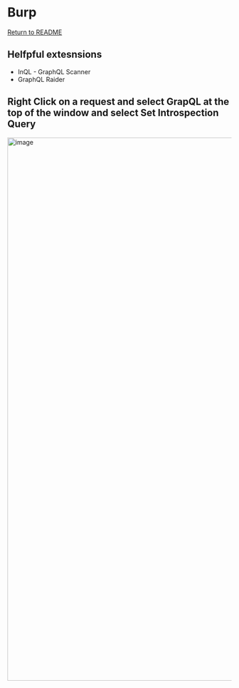 # Burp
[Return to README](https://github.com/chxsec/GraphQL/blob/main/README.md)
## Helfpful extesnsions
- InQL - GraphQL Scanner
- GraphQL Raider

## Right Click on a request and select GrapQL at the top of the window and select Set Introspection Query
<img width="1219" alt="image" src="https://github.com/user-attachments/assets/727ab761-e53a-4235-b182-c7ae0170042c">
